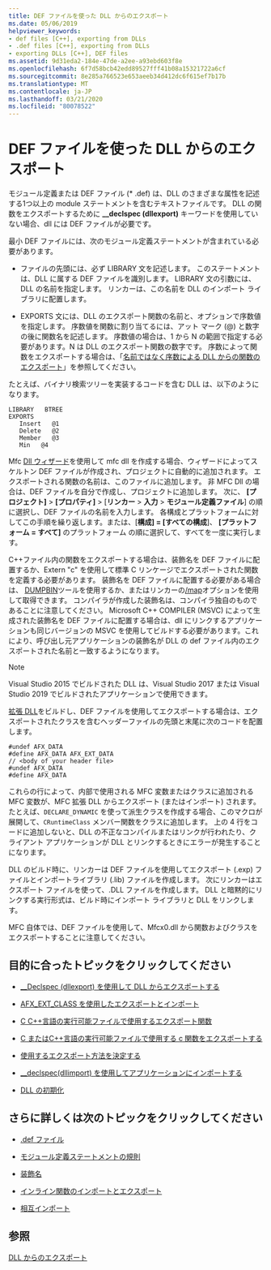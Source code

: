 ```yaml
---
title: DEF ファイルを使った DLL からのエクスポート
ms.date: 05/06/2019
helpviewer_keywords:
- def files [C++], exporting from DLLs
- .def files [C++], exporting from DLLs
- exporting DLLs [C++], DEF files
ms.assetid: 9d31eda2-184e-47de-a2ee-a93ebd603f8e
ms.openlocfilehash: 6f7d58bcb42edd89527fff41b08a15321722a6cf
ms.sourcegitcommit: 8e285a766523e653aeeb34d412dc6f615ef7b17b
ms.translationtype: MT
ms.contentlocale: ja-JP
ms.lasthandoff: 03/21/2020
ms.locfileid: "80078522"
---
```

# <a name="exporting-from-a-dll-using-def-files"></a>DEF ファイルを使った DLL からのエクスポート

モジュール定義または DEF ファイル (* .def) は、DLL のさまざまな属性を記述する1つ以上の module ステートメントを含むテキストファイルです。 DLL の関数をエクスポートするために **__declspec (dllexport)** キーワードを使用していない場合、dll には DEF ファイルが必要です。

最小 DEF ファイルには、次のモジュール定義ステートメントが含まれている必要があります。

- ファイルの先頭には、必ず LIBRARY 文を記述します。 このステートメントは、DLL に属する DEF ファイルを識別します。 LIBRARY 文の引数には、DLL の名前を指定します。 リンカーは、この名前を DLL のインポート ライブラリに配置します。

- EXPORTS 文には、DLL のエクスポート関数の名前と、オプションで序数値を指定します。 序数値を関数に割り当てるには、アット マーク (@) と数字の後に関数名を記述します。 序数値の場合は、1 から N の範囲で指定する必要があります。N は DLL のエクスポート関数の数字です。 序数によって関数をエクスポートする場合は、「[名前ではなく序数による DLL からの関数のエクスポート](exporting-functions-from-a-dll-by-ordinal-rather-than-by-name.md)」を参照してください。

たとえば、バイナリ検索ツリーを実装するコードを含む DLL は、以下のようになります。

```
LIBRARY   BTREE
EXPORTS
   Insert   @1
   Delete   @2
   Member   @3
   Min   @4
```

Mfc [Dll ウィザード](../mfc/reference/mfc-dll-wizard.md)を使用して mfc dll を作成する場合、ウィザードによってスケルトン DEF ファイルが作成され、プロジェクトに自動的に追加されます。 エクスポートされる関数の名前は、このファイルに追加します。 非 MFC Dll の場合は、DEF ファイルを自分で作成し、プロジェクトに追加します。 次に、 **[プロジェクト]**  >  **[プロパティ]**  > [**リンカー** > **入力** > **モジュール定義ファイル**] の順に選択し、DEF ファイルの名前を入力します。 各構成とプラットフォームに対してこの手順を繰り返します。または、[**構成] = [すべての構成**]、 **[プラットフォーム = すべて]** のプラットフォーム の順に選択して、すべてを一度に実行します。

C++ファイル内の関数をエクスポートする場合は、装飾名を DEF ファイルに配置するか、Extern "c" を使用して標準 C リンケージでエクスポートされた関数を定義する必要があります。 装飾名を DEF ファイルに配置する必要がある場合は、 [DUMPBIN](../build/reference/dumpbin-reference.md)ツールを使用するか、またはリンカーの[/map](../build/reference/map-generate-mapfile.md)オプションを使用して取得できます。 コンパイラが作成した装飾名は、コンパイラ独自のものであることに注意してください。 Microsoft C++ COMPILER (MSVC) によって生成された装飾名を DEF ファイルに配置する場合は、dll にリンクするアプリケーションも同じバージョンの MSVC を使用してビルドする必要があります。これにより、呼び出し元アプリケーションの装飾名が DLL の def ファイル内のエクスポートされた名前と一致するようになります。

> [!NOTE]
> Visual Studio 2015 でビルドされた DLL は、Visual Studio 2017 または Visual Studio 2019 でビルドされたアプリケーションで使用できます。

[拡張 DLL](../build/extension-dlls-overview.md)をビルドし、DEF ファイルを使用してエクスポートする場合は、エクスポートされたクラスを含むヘッダーファイルの先頭と末尾に次のコードを配置します。

```
#undef AFX_DATA
#define AFX_DATA AFX_EXT_DATA
// <body of your header file>
#undef AFX_DATA
#define AFX_DATA
```

これらの行によって、内部で使用される MFC 変数またはクラスに追加される MFC 変数が、MFC 拡張 DLL からエクスポート (またはインポート) されます。 たとえば、`DECLARE_DYNAMIC` を使って派生クラスを作成する場合、このマクロが展開して、`CRuntimeClass` メンバー関数をクラスに追加します。 上の 4 行をコードに追加しないと、DLL の不正なコンパイルまたはリンクが行われたり、クライアント アプリケーションが DLL とリンクするときにエラーが発生することになります。

DLL のビルド時に、リンカーは DEF ファイルを使用してエクスポート (.exp) ファイルとインポートライブラリ (.lib) ファイルを作成します。 次にリンカーはエクスポート ファイルを使って、.DLL ファイルを作成します。 DLL と暗黙的にリンクする実行形式は、ビルド時にインポート ライブラリと DLL をリンクします。

MFC 自体では、DEF ファイルを使用して、Mfcx0.dll から関数およびクラスをエクスポートすることに注意してください。

## <a name="what-do-you-want-to-do"></a>目的に合ったトピックをクリックしてください

- [__Declspec (dllexport) を使用して DLL からエクスポートする](exporting-from-a-dll-using-declspec-dllexport.md)

- [AFX_EXT_CLASS を使用したエクスポートとインポート](exporting-and-importing-using-afx-ext-class.md)

- [C C++言語の実行可能ファイルで使用するエクスポート関数](exporting-cpp-functions-for-use-in-c-language-executables.md)

- [C またはC++言語の実行可能ファイルで使用する c 関数をエクスポートする](exporting-c-functions-for-use-in-c-or-cpp-language-executables.md)

- [使用するエクスポート方法を決定する](determining-which-exporting-method-to-use.md)

- [__declspec(dllimport) を使用してアプリケーションにインポートする](importing-into-an-application-using-declspec-dllimport.md)

- [DLL の初期化](run-time-library-behavior.md#initializing-a-dll)

## <a name="what-do-you-want-to-know-more-about"></a>さらに詳しくは次のトピックをクリックしてください

- [.def ファイル](reference/module-definition-dot-def-files.md)

- [モジュール定義ステートメントの規則](reference/rules-for-module-definition-statements.md)

- [装飾名](reference/decorated-names.md)

- [インライン関数のインポートとエクスポート](importing-and-exporting-inline-functions.md)

- [相互インポート](mutual-imports.md)

## <a name="see-also"></a>参照

[DLL からのエクスポート](exporting-from-a-dll.md)
